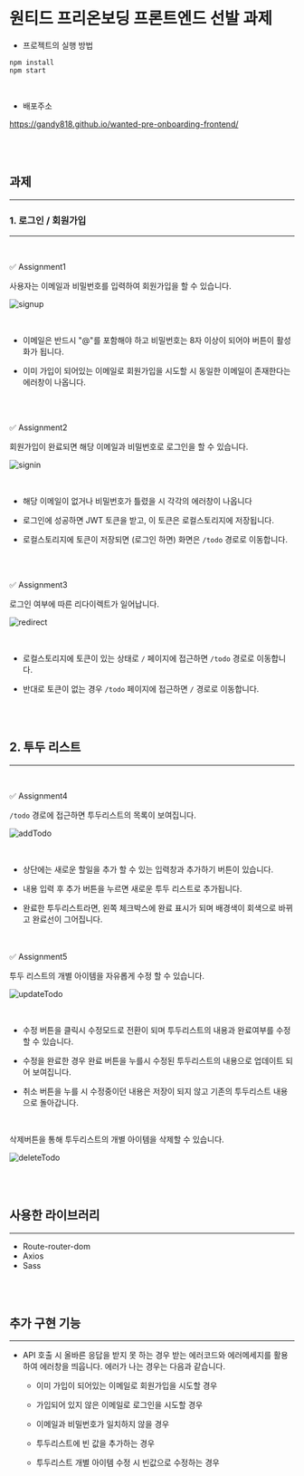 # 원티드 프리온보딩 프론트엔드 선발 과제

- 프로젝트의 실행 방법

```
npm install
npm start
```

<br />

- 배포주소

https://gandy818.github.io/wanted-pre-onboarding-frontend/

<br />
<br />

## 과제

---

### 1. 로그인 / 회원가입

---

<br />

✅ Assignment1

사용자는 이메일과 비밀번호를 입력하여 회원가입을 할 수 있습니다.

![signup](https://user-images.githubusercontent.com/67881881/207073845-4542732f-9ba5-4ead-ab5f-663cac274568.gif)

<br />

- 이메일은 반드시 "@"를 포함해야 하고 비밀번호는 8자 이상이 되어야 버튼이 활성화가 됩니다.

- 이미 가입이 되어있는 이메일로 회원가입을 시도할 시 동일한 이메일이 존재한다는 에러창이 나옵니다.

<br />
<br />

✅ Assignment2

회원가입이 완료되면 해당 이메일과 비밀번호로 로그인을 할 수 있습니다.

![signin](https://user-images.githubusercontent.com/67881881/207103299-600794b1-4604-48fd-8bf3-19ab140e612e.gif)

<br />

- 해당 이메일이 없거나 비밀번호가 틀렸을 시 각각의 에러창이 나옵니다

- 로그인에 성공하면 JWT 토큰을 받고, 이 토큰은 로컬스토리지에 저장됩니다.

- 로컬스토리지에 토큰이 저장되면 (로그인 하면) 화면은 `/todo` 경로로 이동합니다.

<br />
<br />

✅ Assignment3

로그인 여부에 따른 리다이렉트가 일어납니다.

![redirect](https://user-images.githubusercontent.com/67881881/207103367-ba554aeb-eb5b-4df1-a34b-ddb9d194d428.gif)

<br />

- 로컬스토리지에 토큰이 있는 상태로 `/` 페이지에 접근하면 `/todo` 경로로 이동합니다.

- 반대로 토큰이 없는 경우 `/todo` 페이지에 접근하면 `/` 경로로 이동합니다.

<br />
<br />

## 2. 투두 리스트

---

<br />

✅ Assignment4

`/todo` 경로에 접근하면 투두리스트의 목록이 보여집니다.

![addTodo](https://user-images.githubusercontent.com/67881881/207103396-d0802211-4a38-457a-996f-b52a45781a38.gif)

<br />

- 상단에는 새로운 할일을 추가 할 수 있는 입력창과 추가하기 버튼이 있습니다.

- 내용 입력 후 추가 버튼을 누르면 새로운 투두 리스트로 추가됩니다.

- 완료한 투두리스트라면, 왼쪽 체크박스에 완료 표시가 되며 배경색이 회색으로 바뀌고 완료선이 그어집니다.

<br />
<br />
✅ Assignment5

투두 리스트의 개별 아이템을 자유롭게 수정 할 수 있습니다.

![updateTodo](https://user-images.githubusercontent.com/67881881/207103445-6f4ea53b-f034-41cc-bba1-dce4ab3b6b2e.gif)

<br />

- 수정 버튼을 클릭시 수정모드로 전환이 되며 투두리스트의 내용과 완료여부를 수정할 수 있습니다.

- 수정을 완료한 경우 완료 버튼을 누를시 수정된 투두리스트의 내용으로 업데이트 되어 보여집니다.

- 취소 버튼을 누를 시 수정중이던 내용은 저장이 되지 않고 기존의 투두리스트 내용으로 돌아갑니다.

<br />

삭제버튼을 통해 투두리스트의 개별 아이템을 삭제할 수 있습니다.

![deleteTodo](https://user-images.githubusercontent.com/67881881/207103501-613db354-10ed-473f-b0ed-664c932144e9.gif)

<br />
<br />

## 사용한 라이브러리

---

- Route-router-dom
- Axios
- Sass

<br />
<br />

## 추가 구현 기능

---

- API 호출 시 올바른 응답을 받지 못 하는 경우 받는 에러코드와 에러메세지를 활용하여 에러창을 띄웁니다. 에러가 나는 경우는 다음과 같습니다.

  - 이미 가입이 되어있는 이메일로 회원가입을 시도할 경우

  - 가입되어 있지 않은 이메일로 로그인을 시도할 경우

  - 이메일과 비밀번호가 일치하지 않을 경우

  - 투두리스트에 빈 값을 추가하는 경우

  - 투두리스트 개별 아이템 수정 시 빈값으로 수정하는 경우
